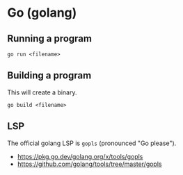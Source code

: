# Go (golang)


## Running a program

`go run <filename>`

## Building a program

This will create a binary.

`go build <filename>`

## LSP

The official golang LSP is `gopls` (pronounced "Go please").

- https://pkg.go.dev/golang.org/x/tools/gopls
- https://github.com/golang/tools/tree/master/gopls

